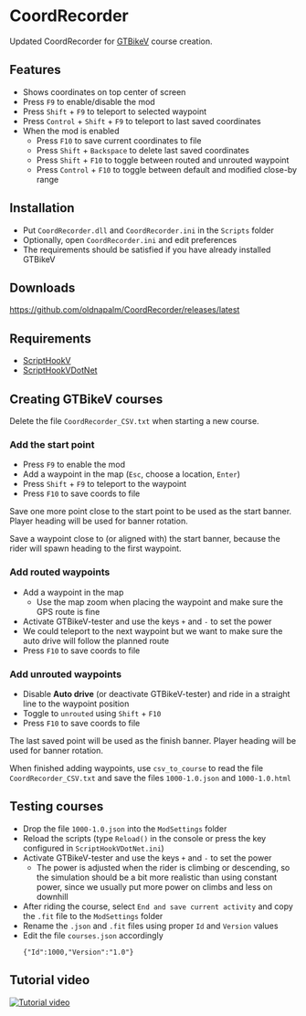 # CoordRecorder

Updated CoordRecorder for [GTBikeV](https://www.gtbikev.com/) course creation.

## Features
- Shows coordinates on top center of screen
- Press `F9` to enable/disable the mod
- Press `Shift` + `F9` to teleport to selected waypoint
- Press `Control` + `Shift` + `F9` to teleport to last saved coordinates
- When the mod is enabled
  - Press `F10` to save current coordinates to file
  - Press `Shift` + `Backspace` to delete last saved coordinates
  - Press `Shift` + `F10` to toggle between routed and unrouted waypoint
  - Press `Control` + `F10` to toggle between default and modified close-by range

## Installation
- Put `CoordRecorder.dll` and `CoordRecorder.ini` in the `Scripts` folder
- Optionally, open `CoordRecorder.ini` and edit preferences
- The requirements should be satisfied if you have already installed GTBikeV

## Downloads
https://github.com/oldnapalm/CoordRecorder/releases/latest

## Requirements
- [ScriptHookV](http://www.dev-c.com/gtav/scripthookv/)
- [ScriptHookVDotNet](https://github.com/crosire/scripthookvdotnet/releases)

## Creating GTBikeV courses

Delete the file `CoordRecorder_CSV.txt` when starting a new course.

### Add the start point
- Press `F9` to enable the mod
- Add a waypoint in the map (`Esc`, choose a location, `Enter`)
- Press `Shift` + `F9` to teleport to the waypoint
- Press `F10` to save coords to file

Save one more point close to the start point to be used as the start banner. Player heading will be used for banner rotation.

Save a waypoint close to (or aligned with) the start banner, because the rider will spawn heading to the first waypoint.

### Add routed waypoints
- Add a waypoint in the map
  - Use the map zoom when placing the waypoint and make sure the GPS route is fine
- Activate GTBikeV-tester and use the keys `+` and `-` to set the power
- We could teleport to the next waypoint but we want to make sure the auto drive will follow the planned route
- Press `F10` to save coords to file

### Add unrouted waypoints
- Disable **Auto drive** (or deactivate GTBikeV-tester) and ride in a straight line to the waypoint position
- Toggle to `unrouted` using `Shift` + `F10`
- Press `F10` to save coords to file

The last saved point will be used as the finish banner. Player heading will be used for banner rotation.

When finished adding waypoints, use `csv_to_course` to read the file `CoordRecorder_CSV.txt` and save the files `1000-1.0.json` and `1000-1.0.html`

## Testing courses

- Drop the file `1000-1.0.json` into the `ModSettings` folder
- Reload the scripts (type `Reload()` in the console or press the key configured in `ScriptHookVDotNet.ini`)
- Activate GTBikeV-tester and use the keys `+` and `-` to set the power
  - The power is adjusted when the rider is climbing or descending, so the simulation should be a bit more realistic than using constant power, since we usually put more power on climbs and less on downhill
- After riding the course, select `End and save current activity` and copy the `.fit` file to the `ModSettings` folder
- Rename the `.json` and `.fit` files using proper `Id` and `Version` values
- Edit the file `courses.json` accordingly
  ```
  {"Id":1000,"Version":"1.0"}
  ```

## Tutorial video
[![Tutorial video](https://img.youtube.com/vi/yNPSU6sPo9c/0.jpg)](https://www.youtube.com/watch?v=yNPSU6sPo9c)
